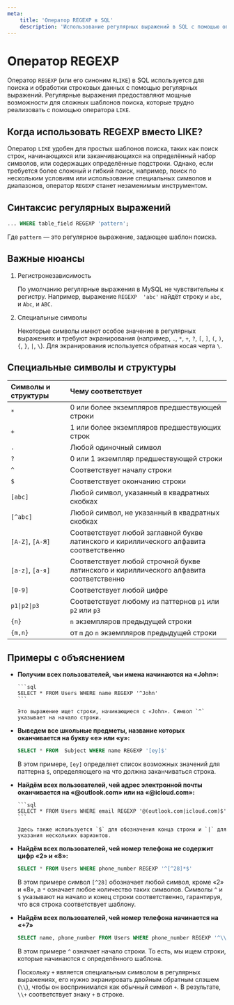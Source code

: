 ```yaml
---
meta:
    title: 'Оператор REGEXP в SQL'
    description: 'Использование регулярных выражений в SQL с помощью оператора REGEXP'
---
```


# Оператор REGEXP

Оператор `REGEXP` (или его синоним `RLIKE`) в SQL используется для поиска и обработки строковых данных
с помощью регулярных выражений.
Регулярные выражения предоставляют мощные возможности для сложных шаблонов поиска,
которые трудно реализовать с помощью оператора `LIKE`.

## Когда использовать REGEXP вместо LIKE?

Оператор `LIKE` удобен для простых шаблонов поиска, таких как поиск строк,
начинающихся или заканчивающихся на определённый набор символов, или содержащих определённые подстроки.
Однако, если требуется более сложный и гибкий поиск, например, поиск по нескольким условиям или
использование специальных символов и диапазонов, оператор `REGEXP` станет незаменимым инструментом.

## Синтаксис регулярных выражений

```sql
... WHERE table_field REGEXP 'pattern';
```

Где `pattern` — это регулярное выражение, задающее шаблон поиска.

## Важные нюансы

1. Регистронезависимость

    По умолчанию регулярные выражения в MySQL не чувствительны к регистру.
    Например, выражение `REGEXP  'abc'` найдёт строку и `abc`, и `Abc`, и `ABC`.

2. Специальные символы

    Некоторые символы имеют особое значение в регулярных выражениях и требуют экранирования
    (например, `.`, `*`, `+`, `?`, `[`, `]`, `(`, `)`, `{`, `}`, `|`, `\`).
    Для экранирования используется обратная косая черта `\`.

## Специальные символы и структуры

| Символы и структуры | Чему соответствует                                                                      |
| :------------------ | :-------------------------------------------------------------------------------------- |
| `*`                 | 0 или более экземпляров предшествующей строки                                           |
| `+`                 | 1 или более экземпляров предшествующих строк                                            |
| `.`                 | Любой одиночный символ                                                                  |
| `?`                 | 0 или 1 экземпляр предшествующей строки                                                 |
| `^`                 | Соответствует началу строки                                                             |
| `$`                 | Соответствует окончанию строки                                                          |
| `[abc]`             | Любой символ, указанный в квадратных скобках                                            |
| `[^abc]`            | Любой символ, не указанный в квадратных скобках                                         |
| `[A-Z]`, `[А-Я]`    | Соответствует любой заглавной букве латинского и кириллического алфавита соответственно |
| `[a-z]`, `[а-я]`    | Соответствует любой строчной букве латинского и кириллического алфавита соответственно  |
| `[0-9]`             | Соответствует любой цифре                                                               |
| `p1\|p2\|p3`        | Соответствует любому из паттернов `p1` или `p2` или `p3`                                |
| `{n}`               | `n` экземпляров предыдущей строки                                                       |
| `{m,n}`             | от `m` до `n` экземпляров предыдущей строки                                             |

## Примеры с объяснением

-   **Получим всех пользователей, чьи имена начинаются на «John»:**

        ```sql
        SELECT * FROM Users WHERE name REGEXP '^John'
        ```

        Это выражение ищет строки, начинающиеся с «John». Символ `^` указывает на начало строки.

-   **Выведем все школьные предметы, название которых оканчивается на букву «e» или «y»:**

    ```sql
    SELECT * FROM  Subject WHERE name REGEXP '[ey]$'
    ```

    В этом примере, `[ey]` определяет список возможных значений для паттерна `$`, определяющего на что должна заканчиваться строка.

-   **Найдём всех пользователей, чей адрес электронной почты oканчивается на «@outlook.com» или на «@icloud.com»:**

        ```sql
        SELECT * FROM Users WHERE email REGEXP '@(outlook.com|icloud.com)$'
        ```

        Здесь также используется `$` для обозначения конца строки и `|` для указания нескольких вариантов.

-   **Найдём всех пользователей, чей номер телефона не содержит цифр «2» и «8»:**

    ```sql
    SELECT * FROM Users WHERE phone_number REGEXP '^[^28]*$'
    ```

    В этом примере символ `[^28]` обозначает любой символ, кроме «2» и «8», а
    `*` означает любое количество таких символов. Символы `^` и `$` указывают на начало и конец строки
    соответственно, гарантируя, что вся строка соответствует шаблону.

-   **Найдём всех пользователей, чей номер телефона начинается на «+7»**

    ```sql
    SELECT name, phone_number FROM Users WHERE phone_number REGEXP '^\\+7'
    ```

    В этом примере `^` означает начало строки. То есть, мы ищем строки, которые начинаются с определённого шаблона.

    Поскольку `+` является специальным символом в регулярных выражениях, его нужно экранировать двойным обратным слэшем (`\\`),
    чтобы он воспринимался как обычный символ `+`. В результате, `\\+` соответствует знаку `+` в строке.
